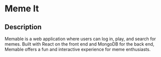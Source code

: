 # Meme It
## Description 
Memable is a web application where users can log in, play, and search for memes. Built with React on the front end and MongoDB for the back end, Memable offers a fun and interactive experience for meme enthusiasts.
